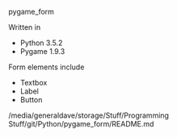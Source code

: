 pygame_form

Written in
- Python 3.5.2
- Pygame 1.9.3

Form elements include
- Textbox
- Label
- Button

/media/generaldave/storage/Stuff/Programming Stuff/git/Python/pygame_form/README.md
